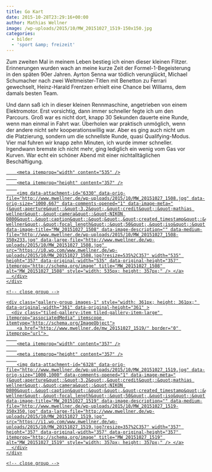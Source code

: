 ```yaml
---
title: Go Kart
date: 2015-10-28T23:29:16+00:00
author: Mathias Wellner
image: /wp-uploads/2015/10/MW_20151027_1519-150x150.jpg
categories:
  - bilder
  - 'sport &amp; freizeit'
---
```

Zum zweiten Mal in meinem Leben bestieg ich einen dieser kleinen Flitzer. Erinnerungen wurden wach an meine kurze Zeit der Formel-1-Begeisterung in den späten 90er Jahren. Ayrton Senna war tödlich verunglückt, Michael Schumacher nach zwei Weltmeister-Titlen mit Benetton zu Ferrari gewechselt, Heinz-Harald Frentzen erhielt eine Chance bei Williams, dem damals besten Team. 

Und dann saß ich in dieser kleinen Rennmaschine, angetrieben von einem Elektromotor. Erst vorsichtig, dann immer schneller fegte ich um den Parcours. Groß war es nicht dort, knapp 30 Sekunden dauerte eine Runde, wenn man einmal in Fahrt war. Überholen war praktisch unmöglich, wenn der andere nicht sehr kooperationswillig war. Aber es ging auch nicht um die Platzierung, sondern um die schnellste Runde, quasi Qualifying-Modus. Vier mal fuhren wir knapp zehn Minuten, ich wurde immer schneller. Irgendwann bremste ich nicht mehr, ging lediglich ein wenig vom Gas vor Kurven. War echt ein schöner Abend mit einer nichtalltäglichen Beschäftigung. 

<div class="tiled-gallery type-rectangular tiled-gallery-unresized" data-original-width="900" data-carousel-extra='{&quot;blog_id&quot;:1,&quot;permalink&quot;:&quot;http:\/\/www.mwellner.de\/2015\/10\/28\/go-kart\/&quot;,&quot;likes_blog_id&quot;:&quot;9056871&quot;}' itemscope itemtype="http://schema.org/ImageGallery" >
  <div class="gallery-row" style="width: 900px; height: 361px;" data-original-width="900" data-original-height="361" >
    <div class="gallery-group images-1" style="width: 539px; height: 361px;" data-original-width="539" data-original-height="361" >
      <div class="tiled-gallery-item tiled-gallery-item-large" itemprop="associatedMedia" itemscope itemtype="http://schema.org/ImageObject">
        <a href="http://www.mwellner.de/mw_20151027_1508/" border="0" itemprop="url"> 
        
        <meta itemprop="width" content="535" />
        
        <meta itemprop="height" content="357" />
        
        <img data-attachment-id="6330" data-orig-file="http://www.mwellner.de/wp-uploads/2015/10/MW_20151027_1508.jpg" data-orig-size="1000,667" data-comments-opened="1" data-image-meta="{&quot;aperture&quot;:&quot;3.2&quot;,&quot;credit&quot;:&quot;mathias wellner&quot;,&quot;camera&quot;:&quot;NIKON D800&quot;,&quot;caption&quot;:&quot;&quot;,&quot;created_timestamp&quot;:&quot;1445977990&quot;,&quot;copyright&quot;:&quot;mathias wellner&quot;,&quot;focal_length&quot;:&quot;50&quot;,&quot;iso&quot;:&quot;4000&quot;,&quot;shutter_speed&quot;:&quot;0.025&quot;,&quot;title&quot;:&quot;&quot;,&quot;orientation&quot;:&quot;0&quot;}" data-image-title="MW_20151027_1508" data-image-description="" data-medium-file="http://www.mwellner.de/wp-uploads/2015/10/MW_20151027_1508-350x233.jpg" data-large-file="http://www.mwellner.de/wp-uploads/2015/10/MW_20151027_1508.jpg" src="https://i0.wp.com/www.mwellner.de/wp-uploads/2015/10/MW_20151027_1508.jpg?resize=535%2C357" width="535" height="357" data-original-width="535" data-original-height="357" itemprop="http://schema.org/image" title="MW_20151027_1508" alt="MW_20151027_1508" style="width: 535px; height: 357px;" /> </a>
      </div>
    </div>
    
    <!-- close group -->
    
    <div class="gallery-group images-1" style="width: 361px; height: 361px;" data-original-width="361" data-original-height="361" >
      <div class="tiled-gallery-item tiled-gallery-item-large" itemprop="associatedMedia" itemscope itemtype="http://schema.org/ImageObject">
        <a href="http://www.mwellner.de/mw_20151027_1519/" border="0" itemprop="url"> 
        
        <meta itemprop="width" content="357" />
        
        <meta itemprop="height" content="357" />
        
        <img data-attachment-id="6328" data-orig-file="http://www.mwellner.de/wp-uploads/2015/10/MW_20151027_1519.jpg" data-orig-size="1000,1000" data-comments-opened="1" data-image-meta="{&quot;aperture&quot;:&quot;3.2&quot;,&quot;credit&quot;:&quot;mathias wellner&quot;,&quot;camera&quot;:&quot;NIKON D800&quot;,&quot;caption&quot;:&quot;&quot;,&quot;created_timestamp&quot;:&quot;1445978197&quot;,&quot;copyright&quot;:&quot;mathias wellner&quot;,&quot;focal_length&quot;:&quot;50&quot;,&quot;iso&quot;:&quot;4000&quot;,&quot;shutter_speed&quot;:&quot;0.025&quot;,&quot;title&quot;:&quot;&quot;,&quot;orientation&quot;:&quot;0&quot;}" data-image-title="MW_20151027_1519" data-image-description="" data-medium-file="http://www.mwellner.de/wp-uploads/2015/10/MW_20151027_1519-350x350.jpg" data-large-file="http://www.mwellner.de/wp-uploads/2015/10/MW_20151027_1519.jpg" src="https://i1.wp.com/www.mwellner.de/wp-uploads/2015/10/MW_20151027_1519.jpg?resize=357%2C357" width="357" height="357" data-original-width="357" data-original-height="357" itemprop="http://schema.org/image" title="MW_20151027_1519" alt="MW_20151027_1519" style="width: 357px; height: 357px;" /> </a>
      </div>
    </div>
    
    <!-- close group -->
  </div>
  
  <!-- close row -->
</div>